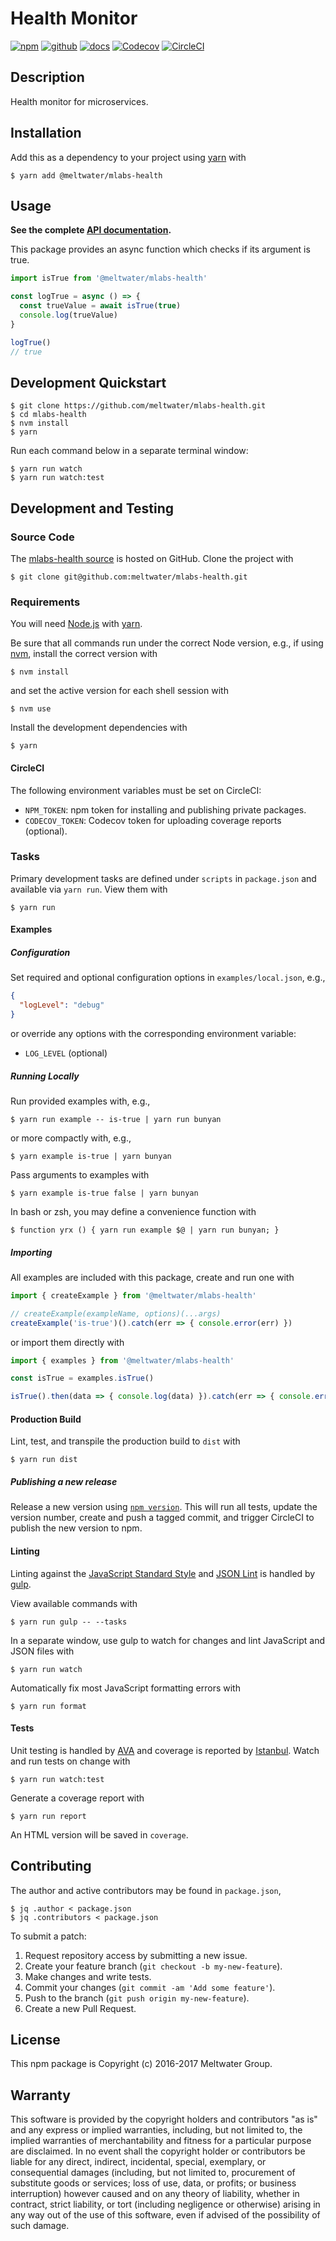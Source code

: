# Health Monitor

[![npm](https://img.shields.io/badge/npm-%40meltwater%2Fmlabs--health-blue.svg)](https://www.npmjs.com/package/@meltwater/mlabs-health)
[![github](https://img.shields.io/badge/github-repo-blue.svg)](https://github.com/meltwater/mlabs-health)
[![docs](https://img.shields.io/badge/docs-master-green.svg)](https://github.com/meltwater/mlabs-health/tree/master/docs)
[![Codecov](https://img.shields.io/codecov/c/token/rSi1zWW7qN/github/meltwater/mlabs-health.svg)](https://codecov.io/gh/meltwater/mlabs-health)
[![CircleCI](https://circleci.com/gh/meltwater/mlabs-health.svg?style=shield&circle-token=747960c8b18cc596c2afbdf0f3d1fac4ebf8ab37)](https://circleci.com/gh/meltwater/mlabs-health)

## Description

Health monitor for microservices.

## Installation

Add this as a dependency to your project using [yarn] with

```
$ yarn add @meltwater/mlabs-health
```

[yarn]: https://yarnpkg.com/

## Usage

**See the complete [API documentation](./docs).**

This package provides an async function which checks if its argument is true.

```js
import isTrue from '@meltwater/mlabs-health'

const logTrue = async () => {
  const trueValue = await isTrue(true)
  console.log(trueValue)
}

logTrue()
// true
```

## Development Quickstart

```
$ git clone https://github.com/meltwater/mlabs-health.git
$ cd mlabs-health
$ nvm install
$ yarn
```

Run each command below in a separate terminal window:

```
$ yarn run watch
$ yarn run watch:test
```

## Development and Testing

### Source Code

The [mlabs-health source] is hosted on GitHub.
Clone the project with

```
$ git clone git@github.com:meltwater/mlabs-health.git
```

[mlabs-health source]: https://github.com/meltwater/mlabs-health

### Requirements

You will need [Node.js] with [yarn].

Be sure that all commands run under the correct Node version, e.g.,
if using [nvm], install the correct version with

```
$ nvm install
```

and set the active version for each shell session with

```
$ nvm use
```

Install the development dependencies with

```
$ yarn
```

[Node.js]: https://nodejs.org/
[nvm]: https://github.com/creationix/nvm

#### CircleCI

The following environment variables must be set on CircleCI:

- `NPM_TOKEN`: npm token for installing and publishing private packages.
- `CODECOV_TOKEN`: Codecov token for uploading coverage reports (optional).

### Tasks

Primary development tasks are defined under `scripts` in `package.json`
and available via `yarn run`.
View them with

```
$ yarn run
```

#### Examples

##### Configuration

Set required and optional configuration options in `examples/local.json`, e.g.,

```json
{
  "logLevel": "debug"
}
```

or override any options with the corresponding environment variable:

  - `LOG_LEVEL` (optional)

##### Running Locally

Run provided examples with, e.g.,

```
$ yarn run example -- is-true | yarn run bunyan
```

or more compactly with, e.g.,

```
$ yarn example is-true | yarn bunyan
```

Pass arguments to examples with

```
$ yarn example is-true false | yarn bunyan
```

In bash or zsh, you may define a convenience function with

```
$ function yrx () { yarn run example $@ | yarn run bunyan; }
```

##### Importing

All examples are included with this package,
create and run one with

```js
import { createExample } from '@meltwater/mlabs-health'

// createExample(exampleName, options)(...args)
createExample('is-true')().catch(err => { console.error(err) })
```

or import them directly with

```js
import { examples } from '@meltwater/mlabs-health'

const isTrue = examples.isTrue()

isTrue().then(data => { console.log(data) }).catch(err => { console.error(err) })
```

#### Production Build

Lint, test, and transpile the production build to `dist` with

```
$ yarn run dist
```

##### Publishing a new release

Release a new version using [`npm version`][npm version].
This will run all tests, update the version number,
create and push a tagged commit,
and trigger CircleCI to publish the new version to npm.

[npm version]: https://docs.npmjs.com/cli/version

#### Linting

Linting against the [JavaScript Standard Style] and [JSON Lint]
is handled by [gulp].

View available commands with

```
$ yarn run gulp -- --tasks
```

In a separate window, use gulp to watch for changes
and lint JavaScript and JSON files with

```
$ yarn run watch
```

Automatically fix most JavaScript formatting errors with

```
$ yarn run format
```

[gulp]: http://gulpjs.com/
[JavaScript Standard Style]: http://standardjs.com/
[JSON Lint]: https://github.com/zaach/jsonlint

#### Tests

Unit testing is handled by [AVA] and coverage is reported by [Istanbul].
Watch and run tests on change with

```
$ yarn run watch:test
```

Generate a coverage report with

```
$ yarn run report
```

An HTML version will be saved in `coverage`.

[AVA]: https://github.com/avajs/ava
[Istanbul]: https://istanbul.js.org/

## Contributing

The author and active contributors may be found in `package.json`,

```
$ jq .author < package.json
$ jq .contributors < package.json
```

To submit a patch:

1. Request repository access by submitting a new issue.
2. Create your feature branch (`git checkout -b my-new-feature`).
3. Make changes and write tests.
4. Commit your changes (`git commit -am 'Add some feature'`).
5. Push to the branch (`git push origin my-new-feature`).
6. Create a new Pull Request.

## License

This npm package is Copyright (c) 2016-2017 Meltwater Group.

## Warranty

This software is provided by the copyright holders and contributors "as is" and
any express or implied warranties, including, but not limited to, the implied
warranties of merchantability and fitness for a particular purpose are
disclaimed. In no event shall the copyright holder or contributors be liable for
any direct, indirect, incidental, special, exemplary, or consequential damages
(including, but not limited to, procurement of substitute goods or services;
loss of use, data, or profits; or business interruption) however caused and on
any theory of liability, whether in contract, strict liability, or tort
(including negligence or otherwise) arising in any way out of the use of this
software, even if advised of the possibility of such damage.
